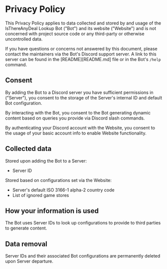 # Privacy Policy

This Privacy Policy applies to data collected and stored by and usage of the IsThereAnyDeal Lookup Bot ("Bot") and its website ("Website") and is not concerned with project source code or any third-party or otherwise uncontrolled data.

If you have questions or concerns not answered by this document, please contact the maintainers via the Bot's Discord support server. A link to this server can be found in the [README][README.md] file or in the Bot's `/help` command.

## Consent

By adding the Bot to a Discord server you have sufficient permissions in ("Server"), you consent to the storage of the Server's internal ID and default Bot configuration.

By interacting with the Bot, you consent to the Bot generating dynamic content based on queries you provide via Discord slash commands.

By authenticating your Discord account with the Website, you consent to the usage of your basic account info to enable Website functionality.

## Collected data

Stored upon adding the Bot to a Server:

- Server ID

Stored based on configurations set via the Website:

- Server's default ISO 3166-1 alpha-2 country code
- List of ignored game stores

## How your information is used

The Bot uses Server IDs to look up configurations to provide to third parties to generate content.

## Data removal

Server IDs and their associated Bot configurations are permanently deleted upon Server departure.
